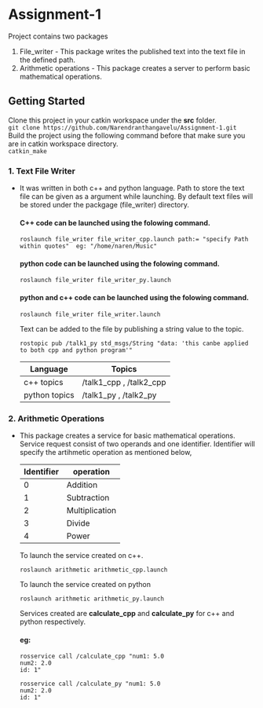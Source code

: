 # Assignment-1

Project contains two packages
1. File_writer - This package writes the published text into the text file in the defined path. 
2. Arithmetic operations - This package creates a server to perform basic mathematical operations.

## Getting Started

Clone this project in your catkin workspace under the **src** folder.  
      ```
      git clone https://github.com/Narendranthangavelu/Assignment-1.git 
      ```  
      Build the project using the following command before that make sure you are in catkin workspace directory.  
      ```
      catkin_make
      ```   
### 1. Text File Writer
  * It was written in both c++ and python language. Path to store the text file can be given as a argument while launching.
    By default text files will be stored under the packgage (file_writer) directory.  
    #### C++ code can be launched using the folowing command.
    ```
    roslaunch file_writer file_writer_cpp.launch path:= "specify Path within quotes"  eg: "/home/naren/Music"
    ```
    #### python code can be launched using the folowing command.
    ```
    roslaunch file_writer file_writer_py.launch
    ```
   
    #### python and c++ code can be launched using the folowing command.
    ```
    roslaunch file_writer file_writer.launch
    ```
    Text can be added to the file by publishing a string value to the topic.
    ```
    rostopic pub /talk1_py std_msgs/String "data: 'this canbe applied to both cpp and python program'" 
    ```
    |Language   |Topics |
    |-----------|-------|
    |c++ topics | /talk1_cpp , /talk2_cpp |
    |python topics | /talk1_py , /talk2_py |

### 2. Arithmetic Operations
  * This package creates a service for basic mathematical operations. Service request consist of two operands and one identifier.
    Identifier will specify the artihmetic operation as mentioned below,  
    
    |Identifier  | operation|
    |-------|----------|
    |0   | Addition   |
    |1 | Subtraction  |
    |2 | Multiplication|
    |3 | Divide    |
    |4 | Power      |
    
    To launch the service created on c++.
    ```
    roslaunch arithmetic arithmetic_cpp.launch
    ```
    To launch the service created on python
    ```
    roslaunch arithmetic arithmetic_py.launch
    ```
    Services created are **calculate_cpp** and **calculate_py** for c++ and python respectively.  
    #### eg: 
    ```
    rosservice call /calculate_cpp "num1: 5.0                 
    num2: 2.0
    id: 1" 

    ```
    ```
    rosservice call /calculate_py "num1: 5.0                 
    num2: 2.0
    id: 1" 

    ```
    
    
    




